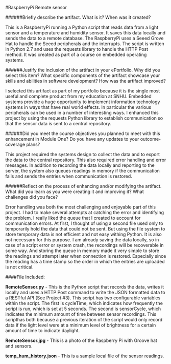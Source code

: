 #RaspberryPi Remote sensor

######Briefly describe the artifact. What is it? When was it created?

This is a RaspberryPi running a Python script that reads data from a light sensor and a temperature and humidity sensor.  It saves this data locally and sends the data to a remote database.  The RaspberryPi uses a Seeed Grove Hat to handle the Seeed peripherals and the interrupts. The script is written in Python 2.7 and uses the requests library to handle the HTTP Post method.  It was created as part of a course on embedded operating systems.  

######Justify the inclusion of the artifact in your ePortfolio. Why did you select this item? What specific components of the artifact showcase your skills and abilities in software development? How was the artifact improved?

I selected this artifact as part of my portfolio because it is the single most useful and complete product from my education at SNHU.  Embedded systems provide a huge opportunity to implement information technology systems in ways that have real world effects.  In particular the various peripherals can be used in a number of interesting ways. I enhanced this project by using the requests Python library to establish communication so that the sensor data is sent to a central repository.

######Did you meet the course objectives you planned to meet with this enhancement in Module One? Do you have any updates to your outcome-coverage plans? 

This project required the systems design to collect the data and to export the data to the central repository.  This also required error handling and error messages. In addition to recording the data locally and reporting to the server, the system also queues readings in memory if the communication fails and sends the entries when communication is restored.

######Reflect on the process of enhancing and/or modifying the artifact. What did you learn as you were creating it and improving it? What challenges did you face?

Error handling was both the most challenging and enjoyable part of this project.  I had to make several attempts at catching the error and identifying the problem.  I really liked the queue that I created to account for communication errors.  At first, I thought of using a second file used only to temporarily hold the data that could not be sent.  But using the file system to store temporary data is not efficient and not easy withing Python. It is also not necessary for this purpose.  I am already saving the data locally, so in case of a script error or system crash, the recordings will be recoverable in some way.  And storing the queue in memory made it very simple to store the readings and attempt later when connection is restored.  Especially since the reading has a time stamp so the order in which the entries are uploaded is not critical.

####File Included:

**RemoteSensor.py** - This is the Python script that records the data, writes it locally and uses a HTTP Post command to write the JSON formatted data to a RESTful API (See Project #3). This script has two configurable variables within the script. The first is cycleTime, which indicates how frequently the script is run, which is set at 5 seconds.  The second is sensorCycle, which indicates the minimum amount of time between sensor recordings. This scripthas both because a previous iteration of the script would only record data if the light level were at a minimum level of brightness for a certain amount of time to indicate daylight.

**RemoteSensor.jpg** - This is a photo of the Raspberry Pi with Groove hat and sensors.

**temp_hum_history.json** - This is a sample local file of the sensor readings.
